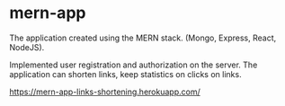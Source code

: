 # mern-app

The application created using the MERN stack.
(Mongo, Express, React, NodeJS).

Implemented user registration and authorization on the server. 
The application can shorten links, keep statistics on clicks on links.

https://mern-app-links-shortening.herokuapp.com/
